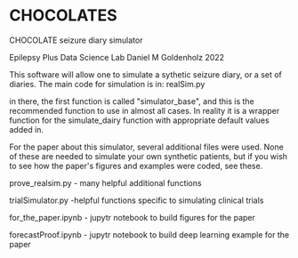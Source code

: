 # CHOCOLATES
CHOCOLATE seizure diary simulator

Epilepsy Plus Data Science Lab
Daniel M Goldenholz 2022

This software will allow one to simulate a sythetic seizure diary, or a set of diaries.
The main code for simulation is in:
realSim.py

in there, the first function is called "simulator_base", and this is the recommended function to use in almost all cases. 
In reality it is a wrapper function for the simulate_dairy function with appropriate default values added in.

For the paper about this simulator, several additional files were used. None of these are needed to simulate your own synthetic patients, but if you wish to see how the paper's figures and examples were coded, see these.

prove_realsim.py - many helpful additional functions

trialSimulator.py -helpful functions specific to simulating clinical trials

for_the_paper.ipynb - jupytr notebook to build figures for the paper

forecastProof.ipynb - jupytr notebook to build deep learning example for the paper
